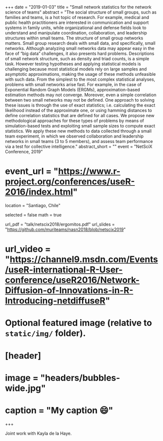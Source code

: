 +++
date = "2019-01-03"
title = "Small network statistics for the network science of teams"
abstract = "The social structure of small groups, such as families and teams, is a hot topic of research. For example, medical and public health practitioners are interested in communication and support systems in family units, while organizational and defense fields look to understand and manipulate coordination, collaboration, and leadership structures within small teams. The structure of small group networks matters. Small group research deals with small data, and specifically, small networks. Although analyzing small networks data may appear easy in the face of “big data” challenges, it also presents hard problems. Descriptions of small network structure, such as density and triad counts, is a simple task. However testing hypotheses and applying statistical models is challenging because most statistical models rely on large samples and asymptotic approximations, making the usage of these methods unfeasible with such data. From the simplest to the most complex statistical analyses, problems with small networks arise fast. For example, in the case of Exponential Random Graph Models (ERGMs), approximation-based estimation methods may not converge. Moreover, even a simple correlation between two small networks may not be defined. One approach to solving these issues is through the use of exact statistics; i.e. calculating the exact likelihood instead of the approximate one, or using hamming distances to define correlation statistics that are defined for all cases. We propose new methodological approaches for these types of problems by means of simulation-based tests and exploiting small sample sizes to compute exact statistics. We apply these new methods to data collected through a small team experiment, in which we observed collaboration and leadership networks in small teams (3 to 5 members), and assess team performance via a test for collective intelligence."
abstract_short = ""
event = "NetSciX Conference, 2019"
# event_url = "https://www.r-project.org/conferences/useR-2016/index.html"
location = "Santiago, Chile"

selected = false
math = true

url_pdf = "talk/netscix2018/ergomitos.pdf"
url_slides = "https://github.com/muriteams/nasn2018/blob/netscix2019"
# url_video = "https://channel9.msdn.com/Events/useR-international-R-User-conference/useR2016/Network-Diffusion-of-Innovations-in-R-Introducing-netdiffuseR"

# Optional featured image (relative to `static/img/` folder).
# [header]
# image = "headers/bubbles-wide.jpg"
# caption = "My caption :smile:"

+++

Joint work with Kayla de la Haye.

